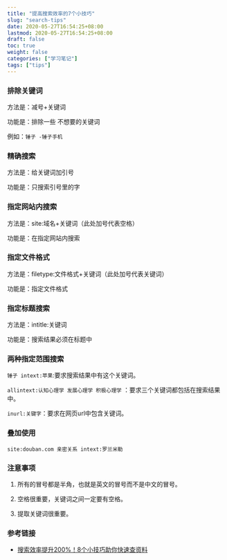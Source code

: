 ```yaml
---
title: "提高搜索效率的7个小技巧"
slug: "search-tips"
date: 2020-05-27T16:54:25+08:00
lastmod: 2020-05-27T16:54:25+08:00
draft: false
toc: true
weight: false
categories: ["学习笔记"]
tags: ["tips"]
---
```


### 排除关键词

方法是：减号+关键词

功能是：排除一些  不想要的关键词

例如：`锤子 -锤子手机`

### 精确搜索

方法是：给关键词加引号

功能是：只搜索引号里的字

### 指定网站内搜索

方法是：site:域名+关键词（此处加号代表空格）

功能是：在指定网站内搜索

### 指定文件格式

方法是：filetype:文件格式+关键词（此处加号代表关键词）

功能是：指定文件格式

### 指定标题搜索

方法是：intitle:关键词

功能是：搜索结果必须在标题中

### 两种指定范围搜索

`锤子 intext:苹果`:要求搜索结果中有这个关键词。

`allintext:认知心理学 发展心理学 积极心理学` ：要求三个关键词都包括在搜索结果中。

`inurl:关键字`：要求在网页url中包含关键词。

### 叠加使用

`site:douban.com 亲密关系 intext:罗兰米勒`

### 注意事项

1. 所有的冒号都是半角，也就是英文的冒号而不是中文的冒号。

2. 空格很重要，关键词之间一定要有空格。
3. 提取关键词很重要。

### 参考链接

+ [搜索效率提升200%！8个小技巧助你快速查资料](https://www.bilibili.com/video/BV1YK4y1t7bg)

